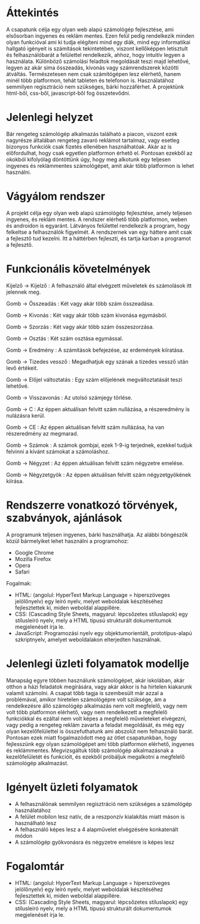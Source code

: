 # Áttekintés

A csapatunk célja egy olyan web alapú számológép fejlesztése, ami elsősorban ingyenes és reklám mentes.
Ezen felül pedig rendelkezik minden olyan funkcióval ami ki tudja elégíteni mind egy diák, mind egy informatikai hallgató igényeit is számítások tekintetében, viszont kellőképpen letisztult és felhasználóbarát a felülettel rendelkezik, ahhoz, hogy intuitív legyen a használata.
Különböző számolási feladtok megoldását teszi majd lehetővé, legyen az akár sima összeadás, kivonás vagy számrendszerek közötti átváltás.
Természetesen nem csak számítógépen lesz elérhető, hanem minél több platformon, tehát tableten és telefonon is.
Használatához semmilyen regisztráció nem szükséges, bárki hozzáférhet.
A projektünk html-ből, css-ből, javascript-ből fog összetevődni.

# Jelenlegi helyzet

Bár rengeteg számológép alkalmazás található a piacon, viszont ezek nagyrésze általában rengeteg zavaró reklámot tartalmaz, vagy esetleg bizonyos funkciók csak fizetés ellenében használhatóak.
Akár az is előfordulhat, hogy csak egyetlen platformon érhető el.
Pontosan ezekből az okokból kifolyólag döntöttünk úgy, hogy meg alkotunk egy teljesen ingyenes és reklámmentes számológépet, amit akár több platformon is lehet használni.

# Vágyálom rendszer

A projekt célja egy olyan web alapú számológép fejlesztése, amely teljesen ingyenes, és reklám mentes.
A rendszer elérhető több platformon, weben és androidon is egyaránt.
Látványos felülettel rendelkezik a program, hogy felkeltse a felhasználók
figyelmét.
A rendszernek van egy háttere amit csak a fejlesztő tud kezelni.
Itt a háttérben fejleszti, és tartja karban a programot a fejlesztő.

# Funkcionális követelmények

Kijelző -> Kijelző : A felhasználó által elvégzett műveletek és számolások itt jelennek meg.

Gomb -> Összeadás : Két vagy akár több szám összeadása.

Gomb -> Kivonás : Két vagy akár több szám kivonása egymásból.

Gomb -> Szorzás : Két vagy akár több szám összeszorzása.

Gomb -> Osztás : Két szám osztása egymással.

Gomb -> Eredmény : A számítások befejezése, az erdemények kiíratása.

Gomb -> Tizedes vessző : Megadhatjuk egy szának a tizedes vessző után levő értékeit.

Gomb -> Előjel változtatás : Egy szám előjelének megváltoztatását teszi lehetővé.

Gomb -> Visszavonás : Az utolsó számjegy törlése.

Gomb -> C : Az éppen aktuálisan felvitt szám nullázása, a részeredmény is nulázásra kerül.

Gomb -> CE : Az éppen aktuálisan felvitt szám nullázása, ha van részeredmény az megmarad.

Gomb -> Számok : A számok gombjai, ezek 1-9-ig terjednek, ezekkel tudjuk felvinni a kívánt számokat a számoláshoz.

Gomb -> Négyzet : Az éppen aktuálisan felvitt szám négyzetre emelése.

Gomb -> Négyzetgyök : Az éppen aktuálisan felvitt szám négyzetgyökének kiírása.

# Rendszerre vonatkozó törvények, szabványok, ajánlások

A programunk teljesen ingyenes, bárki használhatja.
Az alábbi böngészők közül bármelyiket lehet használni a programohoz:
 - Google Chrome
 - Mozilla Firefox
 - Opera
 - Safari
 
 Fogalmak:
- HTML: (angolul: HyperText Markup Language = hiperszöveges jelölőnyelv) egy leíró nyelv, melyet weboldalak készítéséhez fejlesztettek ki, miden weboldal alappillére.
- CSS: (Cascading Style Sheets, magyarul: lépcsőzetes stíluslapok)  egy stílusleíró nyelv, mely a HTML típusú strukturált dokumentumok megjelenését írja le.
- JavaScript: Programozási nyelv egy objektumorientált, prototípus-alapú szkriptnyelv, amelyet weboldalakon elterjedten használnak.

# Jelenlegi üzleti folyamatok modellje

Manapság egyre többen használunk számológépet, akár iskolában, akár otthon a házi feladatok megírására, vagy akár akkor is ha hirtelen kiakarunk valamit számolni.
A csapat több tagja is szembesült már azzal a problémával, amikor hiretelen számológépre volt szüksége, ám a rendelkezésre álló számológép alkalmazás nem volt megfelelő, vagy nem volt több platformon elérhető, vagy nem rendelkezett a megfelelő funkciókkal és ezáltal nem volt képes a megfelelő műveleteket elvégezni, vagy pedig a rengeteg reklám zavarta a feladat megoldását, és még egy olyan kezelőfelülettel is összefuthatunk ami abszolút nem felhasználó barát.
Pontosan ezek miatt fogalmazódott meg az ötlet csapatunkban, hogy fejlesszünk egy olyan számológépet ami több platformon elérhető, ingyenes és reklámmentes.
Megvizsgáltuk több számológép alkalmazásnak a kezelőfelületét és funkcióit, és ezekből próbáljuk megalkotni a megfelelő számológép alkalmazást.

# Igényelt üzleti folyamatok

- A felhasználónak semmilyen regisztráció nem szükséges a számológép használatához
- A felület mobilon lesz natív, de a reszponzív kialakítás miatt máson is használható lesz
- A felhasználó képes lesz a 4 alapművelet elvégzésére konkatenált módon
- A számológép gyökvonásra és négyzetre emelésre is képes lesz

# Fogalomtár

- HTML: (angolul: HyperText Markup Language = hiperszöveges jelölőnyelv) egy leíró nyelv, melyet weboldalak készítéséhez fejlesztettek ki, miden weboldal alappillére.
- CSS: (Cascading Style Sheets, magyarul: lépcsőzetes stíluslapok)  egy stílusleíró nyelv, mely a HTML típusú strukturált dokumentumok megjelenését írja le.
